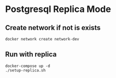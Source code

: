# Postgresql Replica Mode
## Create network if not is exists
```
docker network create network-dev
```
## Run with replica
```shell
docker-compose up -d
./setup-replica.sh
```